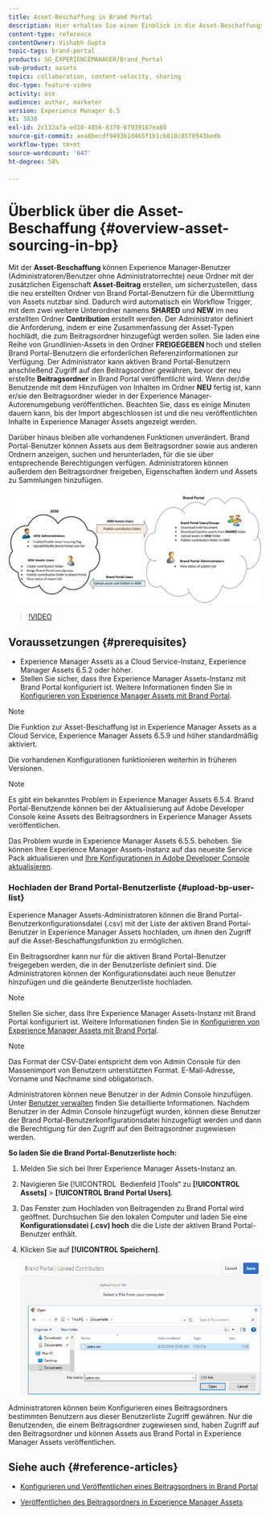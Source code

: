```yaml
---
title: Asset-Beschaffung in Brand Portal
description: Hier erhalten Sie einen Einblick in die Asset-Beschaffungsfunktion, die in Adobe Experience Manager Assets Brand Portal veröffentlicht wurde.
content-type: reference
contentOwner: Vishabh Gupta
topic-tags: brand-portal
products: SG_EXPERIENCEMANAGER/Brand_Portal
sub-product: assets
topics: collaboration, content-velocity, sharing
doc-type: feature-video
activity: use
audience: author, marketer
version: Experience Manager 6.5
kt: 3838
exl-id: 2c132a7a-ed10-4856-8378-67939167ea60
source-git-commit: aea8becdf9493b1d465f1b1cb818c85f8943bedb
workflow-type: tm+mt
source-wordcount: '647'
ht-degree: 58%

---
```


# Überblick über die Asset-Beschaffung {#overview-asset-sourcing-in-bp}

Mit der **Asset-Beschaffung** können Experience Manager-Benutzer (Administratoren/Benutzer ohne Administratorrechte) neue Ordner mit der zusätzlichen Eigenschaft **Asset-Beitrag** erstellen, um sicherzustellen, dass die neu erstellten Ordner von Brand Portal-Benutzern für die Übermittlung von Assets nutzbar sind. Dadurch wird automatisch ein Workflow Trigger, mit dem zwei weitere Unterordner namens **SHARED** und **NEW** im neu erstellten Ordner **Contribution** erstellt werden. Der Administrator definiert die Anforderung, indem er eine Zusammenfassung der Asset-Typen hochlädt, die zum Beitragsordner hinzugefügt werden sollen. Sie laden eine Reihe von Grundlinien-Assets in den Ordner **FREIGEGEBEN** hoch und stellen Brand Portal-Benutzern die erforderlichen Referenzinformationen zur Verfügung. Der Administrator kann aktiven Brand Portal-Benutzern anschließend Zugriff auf den Beitragsordner gewähren, bevor der neu erstellte **Beitragsordner** in Brand Portal veröffentlicht wird. Wenn der/die Benutzende mit dem Hinzufügen von Inhalten im Ordner **NEU** fertig ist, kann er/sie den Beitragsordner wieder in der Experience Manager-Autorenumgebung veröffentlichen. Beachten Sie, dass es einige Minuten dauern kann, bis der Import abgeschlossen ist und die neu veröffentlichten Inhalte in Experience Manager Assets angezeigt werden.

Darüber hinaus bleiben alle vorhandenen Funktionen unverändert. Brand Portal-Benutzer können Assets aus dem Beitragsordner sowie aus anderen Ordnern anzeigen, suchen und herunterladen, für die sie über entsprechende Berechtigungen verfügen. Administratoren können außerdem den Beitragsordner freigeben, Eigenschaften ändern und Assets zu Sammlungen hinzufügen.

![Asset-Beschaffung in Brand Portal](assets/asset-sourcing.png)

>[!VIDEO](https://video.tv.adobe.com/v/32999/?quality=12&captions=ger)

## Voraussetzungen {#prerequisites}

* Experience Manager Assets as a Cloud Service-Instanz, Experience Manager Assets 6.5.2 oder höher.
* Stellen Sie sicher, dass Ihre Experience Manager Assets-Instanz mit Brand Portal konfiguriert ist. Weitere Informationen finden Sie in [Konfigurieren von Experience Manager Assets mit Brand Portal](../using/configure-aem-assets-with-brand-portal.md).

<!--
* Ensure that your Brand Portal tenant is configured with one AEM Assets author instance.
-->

>[!NOTE]
>
>Die Funktion zur Asset-Beschaffung ist in Experience Manager Assets as a Cloud Service, Experience Manager Assets 6.5.9 und höher standardmäßig aktiviert.
>
>Die vorhandenen Konfigurationen funktionieren weiterhin in früheren Versionen.

>[!NOTE]
>
>Es gibt ein bekanntes Problem in Experience Manager Assets 6.5.4. Brand Portal-Benutzende können bei der Aktualisierung auf Adobe Developer Console keine Assets des Beitragsordners in Experience Manager Assets veröffentlichen.
>
>Das Problem wurde in Experience Manager Assets 6.5.5. behoben. Sie können Ihre Experience Manager Assets-Instanz auf das neueste Service Pack aktualisieren und [Ihre Konfigurationen in Adobe Developer Console aktualisieren](https://experienceleague.adobe.com/de/docs/experience-manager-65/content/assets/brandportal/configure-aem-assets-with-brand-portal#upgrade-integration-65).

<!--

>For immediate fix on AEM 6.5.4, it is recommended to [download the hotfix](https://www.adobeaemcloud.com/content/marketplace/marketplaceProxy.html?packagePath=/content/companies/public/adobe/packages/cq650/hotfix/cq-6.5.0-hotfix-33041) and install on your author instance.
-->

<!--
## Configure Asset Sourcing {#configure-asset-sourcing}

**Asset Sourcing** is configured from within the AEM Assets author instance. The administrators can enable the Asset Sourcing feature flag configuration from the **AEM Web Console Configuration** and upload the active Brand Portal users list in **AEM Assets**.

>[!NOTE]
>
>Asset Sourcing is by default enabled on AEM Assets as a Cloud Service. The AEM administrator can directly upload the active Brand Portal users to allow them access to the Asset Sourcing feature.

>[!NOTE]
>
>Before you begin with the configuration, ensure that your AEM Assets instance is configured with Brand Portal. See, [Configure AEM Assets with Brand Portal](../using/configure-aem-assets-with-brand-portal.md). 

The following video demonstrates, how to configure Asset Sourcing on your AEM Assets author instance:

>[!VIDEO](https://video.tv.adobe.com/v/29771)
-->

<!--
### Enable Asset Sourcing {#enable-asset-sourcing}

AEM administrators can enable the Asset Sourcing feature flag from within the AEM Web Console Configuration (a.k.a Configuration Manager).

>[!NOTE]
>
>This step is not applicable for AEM Assets as a Cloud Service.


**To enable Asset Sourcing:**
1. Log in to your AEM Assets author instance and open Configuration Manager. 
Default URL: http:// localhost:4502/system/console/configMgr.
1. Search using the keyword **Asset Sourcing** to locate **[!UICONTROL Asset Sourcing Feature Flag Config]**.
1. Click **[!UICONTROL Asset Sourcing Feature Flag Config]** to open the configuration window.
1. Select the **[!UICONTROL feature.flag.active.status]** check box.
1. Click **[!UICONTROL Save]**.

![](assets/enable-asset-sourcing.png)
-->


### Hochladen der Brand Portal-Benutzerliste {#upload-bp-user-list}

Experience Manager Assets-Administratoren können die Brand Portal-Benutzerkonfigurationsdatei (.csv) mit der Liste der aktiven Brand Portal-Benutzer in Experience Manager Assets hochladen, um ihnen den Zugriff auf die Asset-Beschaffungsfunktion zu ermöglichen.

Ein Beitragsordner kann nur für die aktiven Brand Portal-Benutzer freigegeben werden, die in der Benutzerliste definiert sind. Die Administratoren können der Konfigurationsdatei auch neue Benutzer hinzufügen und die geänderte Benutzerliste hochladen.

>[!NOTE]
>
>Stellen Sie sicher, dass Ihre Experience Manager Assets-Instanz mit Brand Portal konfiguriert ist. Weitere Informationen finden Sie in [Konfigurieren von Experience Manager Assets mit Brand Portal](../using/configure-aem-assets-with-brand-portal.md).

>[!NOTE]
>
>Das Format der CSV-Datei entspricht dem von Admin Console für den Massenimport von Benutzern unterstützten Format. E-Mail-Adresse, Vorname und Nachname sind obligatorisch.

Administratoren können neue Benutzer in der Admin Console hinzufügen. Unter [Benutzer verwalten](brand-portal-adding-users.md) finden Sie detaillierte Informationen. Nachdem Benutzer in der Admin Console hinzugefügt wurden, können diese Benutzer der Brand Portal-Benutzerkonfigurationsdatei hinzugefügt werden und dann die Berechtigung für den Zugriff auf den Beitragsordner zugewiesen werden.

**So laden Sie die Brand Portal-Benutzerliste hoch:**

1. Melden Sie sich bei Ihrer Experience Manager Assets-Instanz an.
1. Navigieren Sie [!UICONTROL &#x200B; Bedienfeld &#x200B;]Tools“ zu **[!UICONTROL Assets]** > **[!UICONTROL Brand Portal Users]**.

1. Das Fenster zum Hochladen von Beitragenden zu Brand Portal wird geöffnet.
Durchsuchen Sie den lokalen Computer und laden Sie eine **Konfigurationsdatei (.csv) hoch** die die Liste der aktiven Brand Portal-Benutzer enthält.
1. Klicken Sie auf **[!UICONTROL Speichern]**.

   ![](assets/upload-user-list2.png)

Administratoren können beim Konfigurieren eines Beitragsordners bestimmten Benutzern aus dieser Benutzerliste Zugriff gewähren. Nur die Benutzenden, die einem Beitragsordner zugewiesen sind, haben Zugriff auf den Beitragsordner und können Assets aus Brand Portal in Experience Manager Assets veröffentlichen.

## Siehe auch {#reference-articles}

* [Konfigurieren und Veröffentlichen eines Beitragsordners in Brand Portal](brand-portal-publish-contribution-folder-to-brand-portal.md)

* [Veröffentlichen des Beitragsordners in Experience Manager Assets](brand-portal-publish-contribution-folder-to-aem-assets.md)
